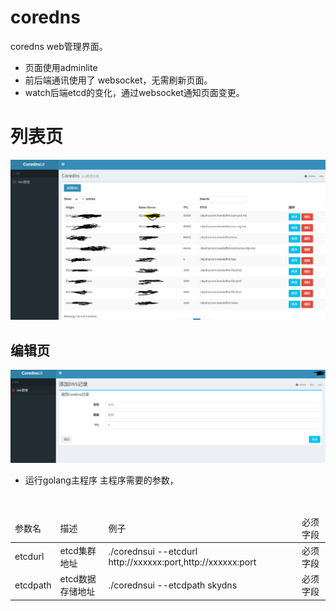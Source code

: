 # coredns
coredns web管理界面。

* 页面使用adminlite
* 前后端通讯使用了 websocket，无需刷新页面。
* watch后端etcd的变化，通过websocket通知页面变更。


# 列表页
![展示](/12.PNG)
## 编辑页
![展示](/13.PNG)

- 运行golang主程序 主程序需要的参数，
 <table>
 <thead>
 <tr>
  <td>参数名</td>
  <td>描述</td>
  <td>例子</td>
  <td>必须字段</td>
 </tr>
  </thead>
 <tbody>
  <tr>
  <td>etcdurl</td>
  <td>etcd集群地址</td>
  <td>./corednsui --etcdurl http://xxxxxx:port,http://xxxxxx:port</td>
   <td>必须字段</td>
 </tr>
    <tr>
  <td>etcdpath</td>
  <td>etcd数据存储地址</td>
  <td>./corednsui --etcdpath skydns</td>
     <td>必须字段</td>
 </tr>
   </tbody>
 </table>
